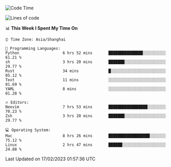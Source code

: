 <!--START_SECTION:waka-->
![Code Time](http://img.shields.io/badge/Code%20Time-1%2C149%20hrs%2017%20mins-blue)

![Lines of code](https://img.shields.io/badge/From%20Hello%20World%20I%27ve%20Written-65%20Thousand%20lines%20of%20code-blue)

📊 **This Week I Spent My Time On** 

```text
⌚︎ Time Zone: Asia/Shanghai

💬 Programming Languages: 
Python                   6 hrs 52 mins       ███████████████░░░░░░░░░░   61.21 % 
sh                       3 hrs 20 mins       ███████░░░░░░░░░░░░░░░░░░   29.77 % 
Rust                     34 mins             █░░░░░░░░░░░░░░░░░░░░░░░░   05.12 % 
Text                     11 mins             ░░░░░░░░░░░░░░░░░░░░░░░░░   01.69 % 
YAML                     8 mins              ░░░░░░░░░░░░░░░░░░░░░░░░░   01.28 % 

🔥 Editors: 
Neovim                   7 hrs 53 mins       █████████████████░░░░░░░░   70.23 % 
Zsh                      3 hrs 20 mins       ███████░░░░░░░░░░░░░░░░░░   29.77 % 

💻 Operating System: 
Mac                      8 hrs 26 mins       ██████████████████░░░░░░░   75.12 % 
Linux                    2 hrs 47 mins       ██████░░░░░░░░░░░░░░░░░░░   24.88 % 

```


 Last Updated on 17/02/2023 01:57:36 UTC
<!--END_SECTION:waka-->
